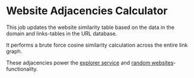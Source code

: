 # Website Adjacencies Calculator

This job updates the website similarity table based on the data in the domain and links-tables in the URL database.

It performs a brute force cosine similarity calculation across the entire link graph.  

These adjacencies power the [explorer service](../../services-satellite/explorer-service) and 
[random websites](../../features-search/random-websites)-functionality.